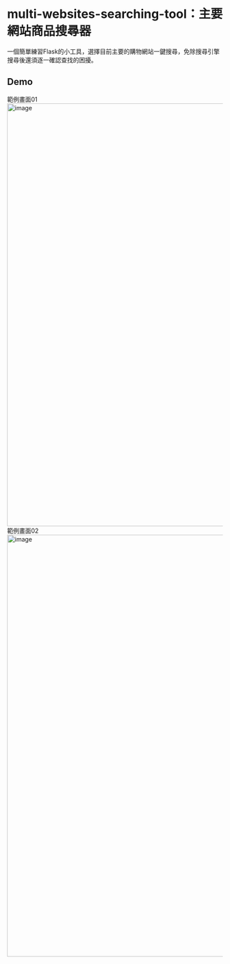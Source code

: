 # multi-websites-searching-tool：主要網站商品搜尋器
一個簡單練習Flask的小工具，選擇目前主要的購物網站一鍵搜尋，免除搜尋引擎搜尋後還須逐一確認查找的困擾。

## Demo
範例畫面01
<img width="1913" height="988" alt="image" src="https://github.com/user-attachments/assets/29b46632-b564-4b61-bc24-57201676402c" />
範例畫面02
<img width="1850" height="986" alt="image" src="https://github.com/user-attachments/assets/c751fbd6-6af8-4363-ae72-d81b94e591ee" />

